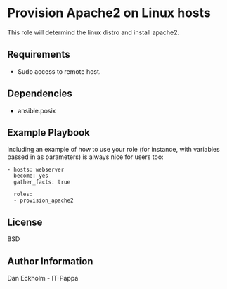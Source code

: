 Provision Apache2 on Linux hosts
=========

This role will determind the linux distro and install apache2. 

Requirements
------------
- Sudo access to remote host. 



Dependencies
------------
- ansible.posix

Example Playbook
----------------

Including an example of how to use your role (for instance, with variables passed in as parameters) is always nice for users too:

    - hosts: webserver
      become: yes
      gather_facts: true

      roles:
      - provision_apache2

License
-------

BSD

Author Information
------------------

Dan Eckholm - IT-Pappa
